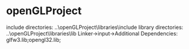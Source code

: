 # openGLProject
include directories: ..\openGLProject\libraries\include
library directories: ..\openGLProject\libraries\lib
Linker->input->Additional Dependencies: glfw3.lib;opengl32.lib;
